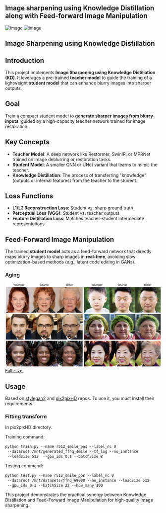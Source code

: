 ## Image sharpening using Knowledge Distillation along with Feed-forward Image Manipulation

<img width="607" height="261" alt="image" src="https://github.com/user-attachments/assets/6061dcf9-cce8-4fc4-ae9e-a35248e0d87d" />
<img width="606" height="198" alt="image" src="https://github.com/user-attachments/assets/4d5ae321-1851-446a-a935-645feed5099c" />

## Image Sharpening using Knowledge Distillation

## Introduction

This project implements **Image Sharpening using Knowledge Distillation (KD)**. It leverages a pre-trained **teacher model** to guide the training of a lightweight **student model** that can enhance blurry images into sharper outputs.


## Goal

Train a compact student model to **generate sharper images from blurry inputs**, guided by a high-capacity teacher network trained for image restoration.



## Key Concepts

- **Teacher Model**: A deep network like Restormer, SwinIR, or MPRNet trained on image deblurring or restoration tasks.
- **Student Model**: A smaller CNN or UNet variant that learns to mimic the teacher.
- **Knowledge Distillation**: The process of transferring "knowledge" (outputs or internal features) from the teacher to the student.
## Loss Functions

- **L1/L2 Reconstruction Loss**: Student vs. sharp ground truth
- **Perceptual Loss (VGG)**: Student vs. teacher outputs
- **Feature Distillation Loss**: Matches teacher-student intermediate representations

## Feed-Forward Image Manipulation

The trained **student model** acts as a feed-forward network that directly maps blurry images to sharp images in **real-time**, avoiding slow optimization-based methods (e.g., latent code editing in GANs).


### Aging
![Aging](./imgs/aging.jpg)<br>
[Full-size](https://drive.google.com/open?id=1MmY8yZbu0K_CH3dX30Yz-jMkd8C9xIuo)

## Usage
Based on [stylegan2](https://github.com/NVlabs/stylegan2) and 
[pix2pixHD](https://github.com/NVIDIA/pix2pixHD) repos. To use it, you must
 install their requirements.
 


### Fitting transform
In pix2pixHD directory.

Training command:
```
python train.py --name r512_smile_pos --label_nc 0
 --dataroot /mnt/generated_ffhq_smile --tf_log --no_instance
 --loadSize 512  --gpu_ids 0,1 --batchSize 8
```
Testing command:
```
python test.py --name r512_smile_pos --label_nc 0
 --dataroot /mnt/datasets/ffhq_69000 --no_instance --loadSize 512
 --gpu_ids 0,1 --batchSize 32 --how_many 100
```

This project demonstrates the practical synergy between Knowledge Distillation and Feed-Forward Image Manipulation for high-quality image sharpening. 




